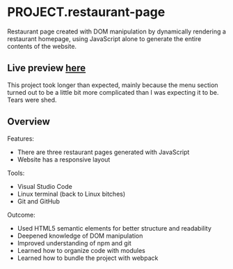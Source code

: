 # PROJECT.restaurant-page
Restaurant page created with DOM manipulation by dynamically rendering a restaurant homepage, using JavaScript alone to generate the entire contents of the website.

## Live preview [here](https://bonemuffin.github.io/PROJECT.restaurant-page/)

This project took longer than expected, mainly because the menu section turned out to be a little bit more complicated than I  was expecting it to be. Tears were shed. 

## Overview

Features:

   - There are three restaurant pages generated with JavaScript
   - Website has a responsive layout

Tools:

   - Visual Studio Code
   - Linux terminal (back to Linux bitches)
   - Git and GitHub
    
Outcome:

  -  Used HTML5 semantic elements for better structure and readability
  -  Deepened knowledge of DOM manipulation
  -  Improved understanding of npm and git
  -  Learned how to organize code with modules
  -  Learned how to bundle the project with webpack


